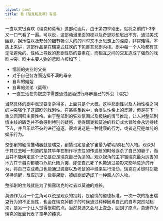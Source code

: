 ```yaml
---
layout: post
title: 看《瑞克和莫蒂》有感
---
```

一直以来很喜欢《瑞克和莫蒂》这部动画片，由于第四季刚出，就将之前的1-3季又一口气看了一遍。可以说，这部动漫里面的梗以及奇思妙想层出不穷，通过美式幽默、娱乐性以及充分的细节吸引人的的同时又不乏思想上的深度，非常难得。本质上来讲，这部作品是在瑞克式狂欢的下包裹其悲剧内核。剧中每一个人物都有其无法避免的、性格上导致的悲剧性质的要素在，而相互之间的交互造成了强烈的戏剧冲突。剧中主要人物的悲剧内核如下：

- 懦弱的失业的父亲
- 对于自己各方面选择不满的母亲
- 自卑的姐姐
- 自卑的弟弟（莫蒂）
- 一直生活在悔恨之中需要通过酗酒进行麻痹自己的外公（瑞克）

当然具体的剧中表现要复杂得多，上面只是个大概。这种悲剧性以及人物性格之间的冲突强化了这部剧的戏剧性。在某些集数中，会发生性格上的反转，但是在下一集又回回归主要性格。由于整部剧的狂欢氛围以及极快的情节推动，让人对整部剧情主线的匮乏并不会感到特别的疑惑，觉得瑞克和莫迪的科幻式大冒险会永远持续下去，并且乐此不彼的进行追逐。很难说这是一种健康的行为，或者这只是单纯的娱乐行为。

整部剧的剧情推动器就是瑞克，剧情设定是全宇宙最为聪明/疯狂的人物。观众对于其过去唯一知道的是其早年在制作标志性的传送枪的时候误杀了自己的妻子，而且并不能确定这个记忆是否是瑞克自己伪造的。观众视角的主宇宙瑞克最为厉害的地方在于每次都能将危机化险为夷，即使自己死了也能通过投影来影响莫迪的行为，将自己变成黄瓜也能通过蟑螂以及老鼠的神经来进行活动。瑞克在关键时刻能保持清醒，反应迅速，做事果断，被编剧塑造成了一种超人的人物。

整部剧的主线就是为了揭露瑞克的过去以莫迪的成长。

莫迪作为另一个主角可以说是观众的投射，是剧情的道德标准，一次一次的指出瑞克行为的不正当性，也会在瑞克掉链子的时候通过种种因素自己的自卑突然站起来，是另一个让人觉得很燃的点。当然莫迪又会马上变怂，回到了原点。莫迪作为瑞克的反面代表了童年的纯真。